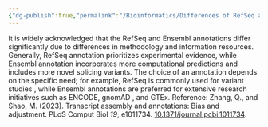 ```yaml
---
{"dg-publish":true,"permalink":"/Bioinformatics/Differences of RefSeq and Ensembl Annotations/"}
---
```


It is widely acknowledged that the RefSeq and Ensembl annotations differ significantly due to differences in methodology and information resources. Generally, RefSeq annotation prioritizes experimental evidence, while Ensembl annotation incorporates more computational predictions and includes more novel splicing variants. The choice of an annotation depends on the specific need; for example, RefSeq is commonly used for variant studies , while Ensembl annotations are preferred for extensive research initiatives such as ENCODE, gnomAD , and GTEx.
Reference: Zhang, Q., and Shao, M. (2023). Transcript assembly and annotations: Bias and adjustment. PLoS Comput Biol _19_, e1011734. [10.1371/journal.pcbi.1011734](https://doi.org/10.1371/journal.pcbi.1011734).
